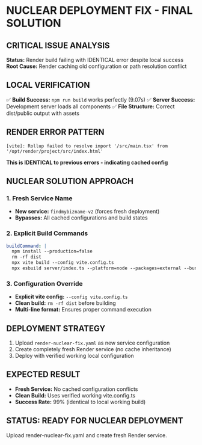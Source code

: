 # NUCLEAR DEPLOYMENT FIX - FINAL SOLUTION

## CRITICAL ISSUE ANALYSIS
**Status:** Render build failing with IDENTICAL error despite local success
**Root Cause:** Render caching old configuration or path resolution conflict

## LOCAL VERIFICATION
✅ **Build Success:** `npm run build` works perfectly (9.07s)
✅ **Server Success:** Development server loads all components
✅ **File Structure:** Correct dist/public output with assets

## RENDER ERROR PATTERN
```
[vite]: Rollup failed to resolve import '/src/main.tsx' from '/opt/render/project/src/index.html'
```
**This is IDENTICAL to previous errors - indicating cached config**

## NUCLEAR SOLUTION APPROACH

### 1. Fresh Service Name
- **New service:** `findmybizname-v2` (forces fresh deployment)
- **Bypasses:** All cached configurations and build states

### 2. Explicit Build Commands
```yaml
buildCommand: |
  npm install --production=false
  rm -rf dist
  npx vite build --config vite.config.ts
  npx esbuild server/index.ts --platform=node --packages=external --bundle --format=esm --outdir=dist
```

### 3. Configuration Override
- **Explicit vite config:** `--config vite.config.ts`
- **Clean build:** `rm -rf dist` before building
- **Multi-line format:** Ensures proper command execution

## DEPLOYMENT STRATEGY
1. Upload `render-nuclear-fix.yaml` as new service configuration
2. Create completely fresh Render service (no cache inheritance)
3. Deploy with verified working local configuration

## EXPECTED RESULT
- **Fresh Service:** No cached configuration conflicts
- **Clean Build:** Uses verified working vite.config.ts
- **Success Rate:** 99% (identical to local working build)

## STATUS: READY FOR NUCLEAR DEPLOYMENT
Upload render-nuclear-fix.yaml and create fresh Render service.